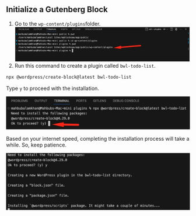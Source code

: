## Initialize a Gutenberg Block

1. Go to the `wp-content/plugins`folder.
   ![Nagivate to the wordpress plugin directory](./preivews/navigate_to_plugin_directory.jpg)
2. Run this command to create a plugin called `bwl-todo-list`.

```bash
npx @wordpress/create-block@latest bwl-todo-list
```

Type `y` to proceed with the installation.

![](/preivews/continue_package_installation.jpg)

Based on your internet speed, completing the installation process will take a while. So, keep patience.

![](/preivews/installing_packages.jpg)
